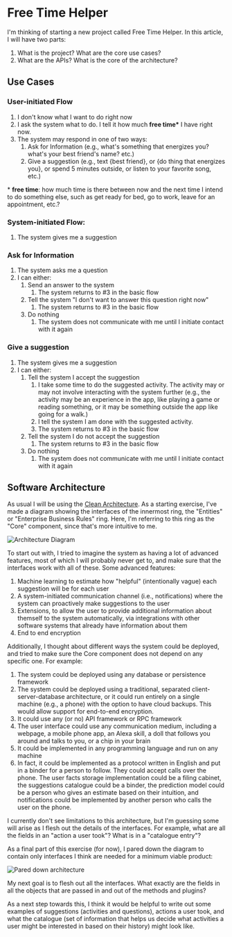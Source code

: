 # Free Time Helper

I'm thinking of starting a new project called Free Time Helper. In this article, I will have two parts:

1. What is the project? What are the core use cases?
2. What are the APIs? What is the core of the architecture?

## Use Cases

### User-initiated Flow

1. I don't know what I want to do right now
1. I ask the system what to do. I tell it how much **free time\*** I have right now.
1. The system may respond in one of two ways:
   1. Ask for Information (e.g., what's something that energizes you? what's your best friend's name? etc.)
   1. Give a suggestion (e.g., text {best friend}, or {do thing that energizes you}, or spend 5 minutes outside, or listen to your favorite song, etc.)

\* **free time**: how much time is there between now and the next time I intend to do something else, such as get ready for bed, go to work, leave for an appointment, etc.?

### System-initiated Flow:

1. The system gives me a suggestion

### Ask for Information

1. The system asks me a question
1. I can either:
   1. Send an answer to the system
      1. The system returns to #3 in the basic flow
   1. Tell the system "I don't want to answer this question right now"
      1. The system returns to #3 in the basic flow
   1. Do nothing
      1. The system does not communicate with me until I initiate contact with it again

### Give a suggestion

1. The system gives me a suggestion
1. I can either:
   1. Tell the system I accept the suggestion
      1. I take some time to do the suggested activity. The activity may or may not involve interacting with the system further (e.g., the activity may be an experience in the app, like playing a game or reading something, or it may be something outside the app like going for a walk.)
      1. I tell the system I am done with the suggested activity.
      1. The system returns to #3 in the basic flow
   1. Tell the system I do not accept the suggestion
      1. The system returns to #3 in the basic flow
   1. Do nothing
      1. The system does not communicate with me until I initiate contact with it again

## Software Architecture

As usual I will be using the [Clean Architecture](https://blog.cleancoder.com/uncle-bob/2012/08/13/the-clean-architecture.html). As a starting exercise, I've made a diagram showing the interfaces of the innermost ring, the "Entities" or "Enterprise Business Rules" ring. Here, I'm referring to this ring as the "Core" component, since that's more intuitive to me.

![Architecture Diagram](https://dev-to-uploads.s3.amazonaws.com/uploads/articles/vmoiu2heil2hzfl1x44r.png)

To start out with, I tried to imagine the system as having a lot of advanced features, most of which I will probably never get to, and make sure that the interfaces work with all of these. Some advanced features:

1. Machine learning to estimate how "helpful" (intentionally vague) each suggestion will be for each user
1. A system-initiated communication channel (i.e., notifications) where the system can proactively make suggestions to the user
1. Extensions, to allow the user to provide additional information about themself to the system automatically, via integrations with other software systems that already have information about them
1. End to end encryption

Additionally, I thought about different ways the system could be deployed, and tried to make sure the Core component does not depend on any specific one. For example:

1. The system could be deployed using any database or persistence framework
1. The system could be deployed using a traditional, separated client-server-database architecture, or it could run entirely on a single machine (e.g., a phone) with the option to have cloud backups. This would allow support for end-to-end encryption.
1. It could use any (or no) API framework or RPC framework
1. The user interface could use any communication medium, including a webpage, a mobile phone app, an Alexa skill, a doll that follows you around and talks to you, or a chip in your brain
1. It could be implemented in any programming language and run on any machine
1. In fact, it could be implemented as a protocol written in English and put in a binder for a person to follow. They could accept calls over the phone. The user facts storage implementation could be a filing cabinet, the suggestions catalogue could be a binder, the prediction model could be a person who gives an estimate based on their intuition, and notifications could be implemented by another person who calls the user on the phone.

I currently don't see limitations to this architecture, but I'm guessing some will arise as I flesh out the details of the interfaces. For example, what are all the fields in an "action a user took"? What is in a "catalogue entry"?

As a final part of this exercise (for now), I pared down the diagram to contain only interfaces I think are needed for a minimum viable product:

![Pared down architecture](https://dev-to-uploads.s3.amazonaws.com/uploads/articles/5ihwu4nvlx8suxoo8tx4.png)

My next goal is to flesh out all the interfaces. What exactly are the fields in all the objects that are passed in and out of the methods and plugins?

As a next step towards this, I think it would be helpful to write out some examples of suggestions (activities and questions), actions a user took, and what the catalogue (set of information that helps us decide what activities a user might be interested in based on their history) might look like.
